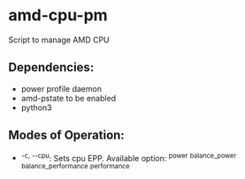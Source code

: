 # amd-cpu-pm
Script to manage AMD CPU

## Dependencies: 
* power profile daemon
* amd-pstate to be enabled
* python3

## Modes of Operation:
* <sup>-c, --cpu</sup>: Sets cpu EPP. Available option: <sup>power</sup> <sup>balance_power</sup> <sup>balance_performance</sup> <sup>performance</sup>

